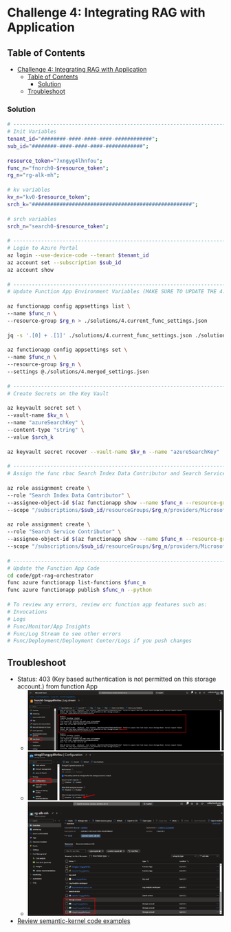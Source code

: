 # Challenge 4: Integrating RAG with Application

## Table of Contents

- [Challenge 4: Integrating RAG with Application](#challenge-4-integrating-rag-with-application)
  - [Table of Contents](#table-of-contents)
    - [Solution](#solution)
  - [Troubleshoot](#troubleshoot)

### Solution

```bash
# -------------------------------------------------------------------------------------------------
# Init Variables
tenant_id="########-####-####-####-############";                         echo $tenant_id
sub_id="########-####-####-####-############";                            echo $sub_id

resource_token="7xngyg4lhnfou";                                           echo $resource_token
func_n="fnorch0-$resource_token";                                         echo $func_n
rg_n="rg-alk-mh";                                                         echo $rg_n

# kv variables
kv_n="kv0-$resource_token";                                               echo $kv_n
srch_k="####################################################";            echo $srch_k

# srch variables
srch_n="search0-$resource_token";                                         echo $srch_n

# -------------------------------------------------------------------------------------------------
# Login to Azure Portal
az login --use-device-code --tenant $tenant_id
az account set --subscription $sub_id
az account show

# -------------------------------------------------------------------------------------------------
# Update Function App Environment Variables (MAKE SURE TO UPDATE THE 4.edit_func_app_settings.json FILE)

az functionapp config appsettings list \
--name $func_n \
--resource-group $rg_n > ./solutions/4.current_func_settings.json

jq -s '.[0] + .[1]' ./solutions/4.current_func_settings.json ./solutions/4.edit_func_app_settings.json > ./solutions/4.merged_settings.json

az functionapp config appsettings set \
--name $func_n \
--resource-group $rg_n \
--settings @./solutions/4.merged_settings.json

# -------------------------------------------------------------------------------------------------
# Create Secrets on the Key Vault

az keyvault secret set \
--vault-name $kv_n \
--name "azureSearchKey" \
--content-type "string" \
--value $srch_k

az keyvault secret recover --vault-name $kv_n --name "azureSearchKey"

# -------------------------------------------------------------------------------------------------
# Assign the func rbac Search Index Data Contributor and Search Service Contributor on the the srch service

az role assignment create \
--role "Search Index Data Contributor" \
--assignee-object-id $(az functionapp show --name $func_n --resource-group $rg_n --query 'identity.principalId' -o tsv) \
--scope "/subscriptions/$sub_id/resourceGroups/$rg_n/providers/Microsoft.Search/searchServices/$srch_n"

az role assignment create \
--role "Search Service Contributor" \
--assignee-object-id $(az functionapp show --name $func_n --resource-group $rg_n --query 'identity.principalId' -o tsv) \
--scope "/subscriptions/$sub_id/resourceGroups/$rg_n/providers/Microsoft.Search/searchServices/$srch_n"

# -------------------------------------------------------------------------------------------------
# Update the Function App Code
cd code/gpt-rag-orchestrator
func azure functionapp list-functions $func_n
func azure functionapp publish $func_n --python

# To review any errors, review orc function app features such as:
# Invocations
# Logs
# Func/Monitor/App Insights
# Func/Log Stream to see other errors
# Func/Deployment/Deployment Center/Logs if you push changes
```

## Troubleshoot

- Status: 403 (Key based authentication is not permitted on this storage account.) from function App
  - ![403 Key based authentication is not permitted on st)](./assets/4.func-access-storage-error.png)
  - ![Enable st key access](assets/2-aoa-api-key-error-st-accesss-keys-solution.png)
  - ![Enable st key access on other st)](./assets/4.storages.png)
- [Review semantic-kernel code examples](https://github.com/search?q=repo%3Amicrosoft%2Fsemantic-kernel%20path%3A%2F%5Epython%5C%2Fsamples%5C%2Fconcepts%5C%2F%2F%20KernelArguments&type=code)
